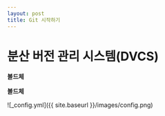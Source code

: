 ```yaml
---
layout: post
title: Git 시작하기
---
```


# 분산 버전 관리 시스템(DVCS)

**볼드체**

__볼드체__

![_config.yml]({{ site.baseurl }}/images/config.png)
